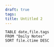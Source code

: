 ```yaml
---
draft: true
tags:
title: Untitled 2
---
```

```dataview
TABLE date,file.tags
FROM "Daily Notes"
SORT file.ctime DESC
```
